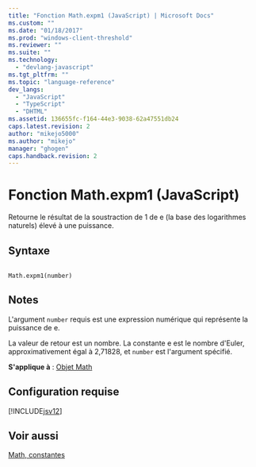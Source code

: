 ```yaml
---
title: "Fonction Math.expm1 (JavaScript) | Microsoft Docs"
ms.custom: ""
ms.date: "01/18/2017"
ms.prod: "windows-client-threshold"
ms.reviewer: ""
ms.suite: ""
ms.technology: 
  - "devlang-javascript"
ms.tgt_pltfrm: ""
ms.topic: "language-reference"
dev_langs: 
  - "JavaScript"
  - "TypeScript"
  - "DHTML"
ms.assetid: 136655fc-f164-44e3-9038-62a47551db24
caps.latest.revision: 2
author: "mikejo5000"
ms.author: "mikejo"
manager: "ghogen"
caps.handback.revision: 2
---
```

# Fonction Math.expm1 (JavaScript)
Retourne le résultat de la soustraction de 1 de e \(la base des logarithmes naturels\) élevé à une puissance.  
  
## Syntaxe  
  
```  
  
Math.expm1(number)   
```  
  
## Notes  
 L'argument `number` requis est une expression numérique qui représente la puissance de e.  
  
 La valeur de retour est un nombre.  La constante e est le nombre d'Euler, approximativement égal à 2,71828, et `number` est l'argument spécifié.  
  
 **S'applique à**  : [Objet Math](../../javascript/reference/math-object-javascript.md)  
  
## Configuration requise  
 [!INCLUDE[jsv12](../../javascript/reference/includes/jsv12-md.md)]  
  
## Voir aussi  
 [Math, constantes](../../javascript/reference/math-constants-javascript.md)